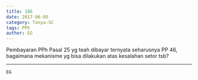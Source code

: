 ```yaml
---
title: 186
date: 2017-06-05
category: Tanya-SC
tags: PPh
author: EG
---
```


Pembayaran PPh Pasal 25 yg teah dibayar ternyata seharusnya PP 46, bagaimana mekanisme yg bisa dilakukan atas kesalahan setor tsb?

---



`EG`
